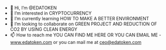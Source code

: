 - 👋 Hi, I’m @EDATOKEN
- 👀 I’m interested in CRYPTOCURRENCY
- 🌱 I’m currently learning HOW TO MAKE A BETTER ENVIRONMENT 
- 💞️ I’m looking to collaborate on GREEN PROJECT AND REDUCTION OF CO2 BY USING CLEAN ENERGY
- 📫 How to reach me YOU CAN FIND ME HERE OR YOU CAN EMAIL ME - www.edatoken.com or you can mail me at ceo@edatoken.com

<!---
EDATOKEN/EDATOKEN is a ✨ special ✨ repository because its `README.md` (this file) appears on your GitHub profile.
You can click the Preview link to take a look at your changes.
--->
